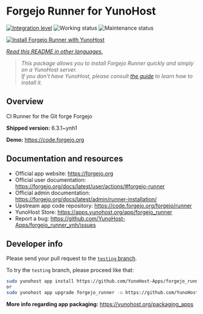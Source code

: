 <!--
N.B.: This README was automatically generated by <https://github.com/YunoHost/apps/tree/master/tools/readme_generator>
It shall NOT be edited by hand.
-->

# Forgejo Runner for YunoHost

[![Integration level](https://apps.yunohost.org/badge/integration/forgejo_runner)](https://ci-apps.yunohost.org/ci/apps/forgejo_runner/)
![Working status](https://apps.yunohost.org/badge/state/forgejo_runner)
![Maintenance status](https://apps.yunohost.org/badge/maintained/forgejo_runner)

[![Install Forgejo Runner with YunoHost](https://install-app.yunohost.org/install-with-yunohost.svg)](https://install-app.yunohost.org/?app=forgejo_runner)

*[Read this README in other languages.](./ALL_README.md)*

> *This package allows you to install Forgejo Runner quickly and simply on a YunoHost server.*  
> *If you don't have YunoHost, please consult [the guide](https://yunohost.org/install) to learn how to install it.*

## Overview

CI Runner for the Git forge Forgejo


**Shipped version:** 6.3.1~ynh1

**Demo:** <https://code.forgejo.org>
## Documentation and resources

- Official app website: <https://forgejo.org>
- Official user documentation: <https://forgejo.org/docs/latest/user/actions/#forgejo-runner>
- Official admin documentation: <https://forgejo.org/docs/latest/admin/runner-installation/>
- Upstream app code repository: <https://code.forgejo.org/forgejo/runner>
- YunoHost Store: <https://apps.yunohost.org/app/forgejo_runner>
- Report a bug: <https://github.com/YunoHost-Apps/forgejo_runner_ynh/issues>

## Developer info

Please send your pull request to the [`testing` branch](https://github.com/YunoHost-Apps/forgejo_runner_ynh/tree/testing).

To try the `testing` branch, please proceed like that:

```bash
sudo yunohost app install https://github.com/YunoHost-Apps/forgejo_runner_ynh/tree/testing --debug
or
sudo yunohost app upgrade forgejo_runner -u https://github.com/YunoHost-Apps/forgejo_runner_ynh/tree/testing --debug
```

**More info regarding app packaging:** <https://yunohost.org/packaging_apps>
